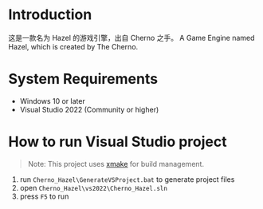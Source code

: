# Introduction
这是一款名为 Hazel 的游戏引擎，出自 Cherno 之手。
A Game Engine named Hazel, which is created by The Cherno.

# System Requirements
- Windows 10 or later
- Visual Studio 2022 (Community or higher)

# How to run Visual Studio project
> Note: This project uses [xmake](https://github.com/xmake-io/xmake) for build management.
1. run `Cherno_Hazel\GenerateVSProject.bat` to generate project files
2. open `Cherno_Hazel\vs2022\Cherno_Hazel.sln`
3. press `F5` to run